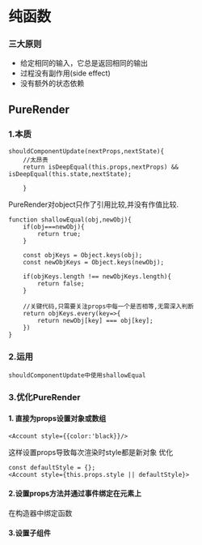 # 纯函数

### 三大原则 
* 给定相同的输入，它总是返回相同的输出
* 过程没有副作用(side effect)
* 没有额外的状态依赖

## PureRender
### 1.本质
```
shouldComponentUpdate(nextProps,nextState){
    //太昂贵
    return isDeepEqual(this.props,nextProps) && isDeepEqual(this.state,nextState);
        
    }
```

PureRender对object只作了引用比较,并没有作值比较.
```
function shallowEqual(obj,newObj){
    if(obj===newObj){
        return true;
    }

    const objKeys = Object.keys(obj);
    const newObjKeys = Object.keys(newObj);

    if(objKeys.length !== newObjKeys.length){
        return false;
    }

    //关键代码,只需要关注props中每一个是否相等,无需深入判断
    return objKeys.every(key=>{
        return newObj[key] === obj[key];
    })
}
```

### 2.运用
`shouldComponentUpdate中使用shallowEqual`

### 3.优化PureRender
#### 1. 直接为props设置对象或数组
```
<Account style={{color:'black}}/>
```
这样设置props导致每次渲染时style都是新对象
优化
```
const defaultStyle = {};
<Account style={this.props.style || defaultStyle}>
```

#### 2.设置props方法并通过事件绑定在元素上
在构造器中绑定函数

#### 3.设置子组件



    